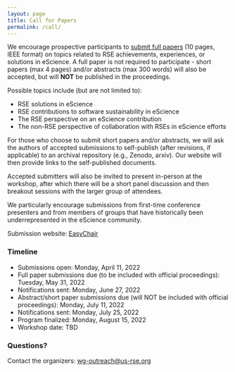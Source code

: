 ```yaml
---
layout: page
title: Call for Papers
permalink: /call/
---
```


We encourage prospective participants to [submit full papers](https://www.escience-conference.org/2022/call-for-papers)
(10 pages, IEEE format) on topics related to RSE achievements, experiences, or
solutions in eScience. A full paper is not required to participate - short
papers (max 4 pages) and/or abstracts (max 300 words) will also be accepted,
but will **NOT** be published in the proceedings.

Possible topics include (but are not limited to):
- RSE solutions in eScience
- RSE contributions to software sustainability in eScience
- The RSE perspective on an eScience contribution
- The non-RSE perspective of collaboration with RSEs in eScience efforts

For those who choose to submit short papers and/or abstracts,
we will ask the authors of accepted submissions to self-publish (after
revisions, if applicable) to an archival repository (e.g., Zenodo, arxiv). Our
website will then provide links to the self-published documents.

Accepted submitters will also be invited to present in-person at
the workshop, after which there will be a short panel discussion and then breakout
sessions with the larger group of attendees.

We particularly encourage submissions from first-time conference presenters
and from members of groups that have historically been underrepresented in the
eScience community.

Submission website:
[EasyChair](https://easychair.org/conferences/?conf=rseescience2022)

### Timeline

- Submissions open:  Monday, April 11, 2022
- Full paper submissions due (to be included with official proceedings):  Tuesday, May 31, 2022
- Notifications sent:  Monday, June 27, 2022
- Abstract/short paper submissions due (will NOT be included with official proceedings): Monday, July 11, 2022
- Notifications sent:  Monday, July 25, 2022
- Program finalized:  Monday, August 15, 2022
- Workshop date:  TBD

### Questions?

Contact the organizers: [wg-outreach@us-rse.org](mailto:wg-outreach@us-rse.org)


